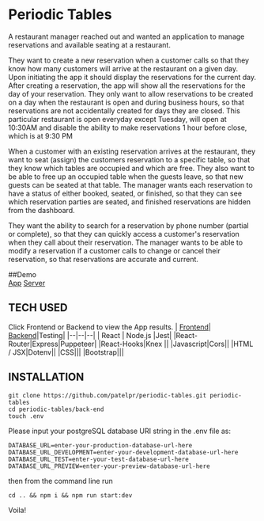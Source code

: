 # Periodic Tables

A restaurant manager reached out and wanted an application to manage reservations and available seating at a restaurant.  

They want to create a new reservation when a customer calls so that they know how many customers will arrive at the restaurant on a given day. Upon initiating the app it should display the reservations for the current day.
After creating a reservation, the app will show all the reservations for the day of your reservation. They only want to allow reservations to be created on a day when the restaurant is open and during business hours, so that reservations are not  accidentally created for days they are closed. This particular restaurant is open everyday except Tuesday, will open at 10:30AM and disable the ability to make reservations 1 hour before close, which is at 9:30 PM

When a customer with an existing reservation arrives at the restaurant, they want to seat (assign) the customers reservation to a specific table, so that they know which tables are occupied and  which are free. They also want to be able to free up an occupied table when the guests leave, so that  new guests can be seated at that table. The manager wants each reservation to have a status of either booked, seated, or finished, so that they  can see which reservation parties are seated, and finished reservations are hidden from the dashboard.

They want the ability to search for a reservation by phone number (partial or complete), so that they can quickly access a customer's reservation when they call about their reservation. The manager wants to be able to modify a reservation if a customer calls to change or cancel their reservation, so that reservations are accurate and current.

##Demo  
 [App](https://periodic-tables-front.herokuapp.com/)
 [Server](https://periodic-tables-back.herokuapp.com/reservations)
 
## TECH USED
Click Frontend or Backend to view the App results.
| [Frontend](https://github.com/patelpr/periodic-tables/tree/main/front-end/)| [Backend](https://github.com/patelpr/periodic-tables/tree/main/back-end)|Testing|
|--|--|--|
| React  | Node.js |Jest|
|React-Router|Express|Puppeteer|
|React-Hooks|Knex ||
|Javascript|Cors||
|HTML / JSX|Dotenv||
|CSS|||
|Bootstrap|||

## INSTALLATION

    git clone https://github.com/patelpr/periodic-tables.git periodic-tables
    cd periodic-tables/back-end
    touch .env
Please input your postgreSQL database URI string in the .env file as:  

    DATABASE_URL=enter-your-production-database-url-here
    DATABASE_URL_DEVELOPMENT=enter-your-development-database-url-here
    DATABASE_URL_TEST=enter-your-test-database-url-here
    DATABASE_URL_PREVIEW=enter-your-preview-database-url-here

then from the command line run

    cd .. && npm i && npm run start:dev
Voila!

